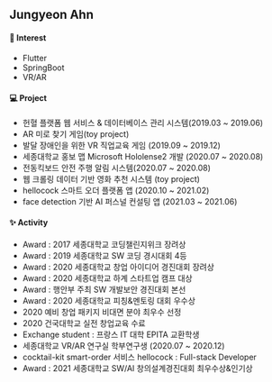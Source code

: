 ## Jungyeon Ahn



#### 🤍 Interest
- Flutter
- SpringBoot
- VR/AR


#### 💻 Project
- 헌혈 플랫폼 웹 서비스 & 데이터베이스 관리 시스템(2019.03 ~ 2019.06)
- AR 미로 찾기 게임(toy project)
- 발달 장애인을 위한 VR 직업교육 게임 (2019.09 ~ 2019.12)
- 세종대학교 홍보 맵 Microsoft Hololense2 개발 (2020.07 ~ 2020.08)
- 전동킥보드 안전 주행 알림 시스템(2020.07 ~ 2020.08)
- 웹 크롤링 데이터 기반 영화 추천 시스템 (toy project)
- hellocock 스마트 오더 플랫폼 앱 (2020.10 ~ 2021.02)
- face detection 기반 AI 퍼스널 컨설팅 앱 (2021.03 ~ 2021.06)


#### ✨ Activity
- Award : 2017 세종대학교 코딩챌린지위크 장려상
- Award : 2019 세종대학교 SW 코딩 경시대회 4등
- Award : 2020 세종대학교 창업 아이디어 경진대회 장려상
- Award : 2020 세종대학교 하계 스타트업 캠프 대상
- Award : 행안부 주최 SW 개발보안 경진대회 본선
- Award : 2020 세종대학교 피칭&멘토링 대회 우수상
- 2020 예비 창업 패키지 비대면 분야 최우수 선정 
- 2020 건국대학교 실전 창업교육 수료 
- Exchange student : 프랑스 IT 대학 EPITA 교환학생
- 세종대학교 VR/AR 연구실 학부연구생 (2020.07 ~ 2020.12)
- cocktail-kit smart-order 서비스 hellocock : Full-stack Developer
- Award : 2021 세종대학교 SW/AI 창의설계경진대회 최우수상&인기상


